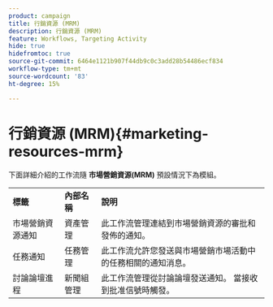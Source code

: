 ```yaml
---
product: campaign
title: 行銷資源 (MRM)
description: 行銷資源 (MRM)
feature: Workflows, Targeting Activity
hide: true
hidefromtoc: true
source-git-commit: 6464e1121b907f44db9c0c3add28b54486ecf834
workflow-type: tm+mt
source-wordcount: '83'
ht-degree: 15%

---
```



# 行銷資源 (MRM){#marketing-resources-mrm}

下面詳細介紹的工作流隨 **市場營銷資源(MRM)** 預設情況下為模組。

<table> 
 <tbody> 
  <tr> 
   <td> <strong>標籤</strong><br /> </td> 
   <td> <strong>內部名稱</strong><br /> </td> 
   <td> <strong>說明</strong><br /> </td> 
  </tr> 
  <tr> 
   <td> <span class="uicontrol">市場營銷資源通知</span> <br /> </td> 
   <td> <span class="uicontrol">資產管理</span> <br /> </td> 
   <td> 此工作流管理連結到市場營銷資源的審批和發佈的通知。 <br /> </td> 
  </tr> 
  <tr> 
   <td> <span class="uicontrol">任務通知</span> <br /> </td> 
   <td> <span class="uicontrol">任務管理</span> <br /> </td> 
   <td> 此工作流允許您發送與市場營銷市場活動中的任務相關的通知消息。<br /> </td> 
  </tr> 
  <tr> 
   <td> <span class="uicontrol">討論論壇進程</span> <br /> </td> 
   <td> <span class="uicontrol">新聞組管理</span> <br /> </td> 
   <td> 此工作流管理從討論論壇發送通知。 當接收到批准信號時觸發。<br /> </td> 
  </tr> 
 </tbody> 
</table>

